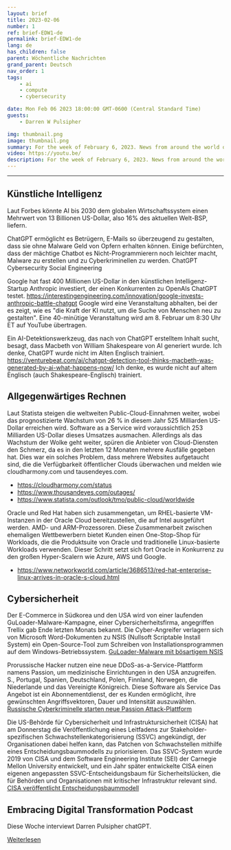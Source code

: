```yaml
---
layout: brief
title: 2023-02-06
number: 1
ref: brief-EDW1-de
permalink: brief-EDW1-de
lang: de
has_children: false
parent: Wöchentliche Nachrichten
grand_parent: Deutsch
nav_order: 1
tags:
    - ai
    - compute
    - cybersecurity

date: Mon Feb 06 2023 18:00:00 GMT-0600 (Central Standard Time)
guests:
    - Darren W Pulsipher

img: thumbnail.png
image: thumbnail.png
summary: For the week of February 6, 2023. News from around the world of digital transformation in artificial intelligence, cloud computing, and cybersecurity.
video: https://youtu.be/
description: For the week of February 6, 2023. News from around the world of digital transformation in artificial intelligence, cloud computing, and cybersecurity.
---
```






---

## Künstliche Intelligenz

Laut Forbes könnte AI bis 2030 dem globalen Wirtschaftssystem einen Mehrwert von 13 Billionen US-Dollar, also 16% des aktuellen Welt-BSP, liefern.

ChatGPT ermöglicht es Betrügern, E-Mails so überzeugend zu gestalten, dass sie ohne Malware Geld von Opfern erhalten können. Einige befürchten, dass der mächtige Chatbot es Nicht-Programmierern noch leichter macht, Malware zu erstellen und zu Cyberkriminellen zu werden. ChatGPT Cybersecurity Social Engineering

Google hat fast 400 Millionen US-Dollar in den künstlichen Intelligenz-Startup Anthropic investiert, der einen Konkurrenten zu OpenAIs ChatGPT testet. https://interestingengineering.com/innovation/google-invests-anthropic-battle-chatgpt
Google wird eine Veranstaltung abhalten, bei der es zeigt, wie es "die Kraft der KI nutzt, um die Suche von Menschen neu zu gestalten". Eine 40-minütige Veranstaltung wird am 8. Februar um 8:30 Uhr ET auf YouTube übertragen.

Ein AI-Detektionswerkzeug, das nach von ChatGPT erstelltem Inhalt sucht, besagt, dass Macbeth von William Shakespeare von AI generiert wurde. Ich denke, ChatGPT wurde nicht im Alten Englisch trainiert.
https://venturebeat.com/ai/chatgpt-detection-tool-thinks-macbeth-was-generated-by-ai-what-happens-now/ Ich denke, es wurde nicht auf altem Englisch (auch Shakespeare-Englisch) trainiert.

## Allgegenwärtiges Rechnen

Laut Statista steigen die weltweiten Public-Cloud-Einnahmen weiter, wobei das prognostizierte Wachstum von 26 % in diesem Jahr 525 Milliarden US-Dollar erreichen wird.
Software as a Service wird voraussichtlich 253 Milliarden US-Dollar dieses Umsatzes ausmachen. Allerdings als das Wachstum der Wolke
geht weiter, spüren die Anbieter von Cloud-Diensten den Schmerz, da es in den letzten 12 Monaten mehrere Ausfälle gegeben hat.
Dies war ein solches Problem, dass mehrere Websites aufgetaucht sind, die die Verfügbarkeit öffentlicher Clouds überwachen und melden
wie cloudharmony.com und tausendeyes.com.

* https://cloudharmony.com/status
* https://www.thousandeyes.com/outages/
* https://www.statista.com/outlook/tmo/public-cloud/worldwide

Oracle und Red Hat haben sich zusammengetan, um RHEL-basierte VM-Instanzen in der Oracle Cloud bereitzustellen, die auf Intel ausgeführt werden.
AMD- und ARM-Prozessoren. Diese Zusammenarbeit zwischen ehemaligen Wettbewerbern bietet Kunden einen One-Stop-Shop für
Workloads, die die Produktsuite von Oracle und traditionelle Linux-basierte Workloads verwenden. Dieser Schritt setzt sich fort
Oracle in Konkurrenz zu den großen Hyper-Scalern wie Azure, AWS und Google.

* https://www.networkworld.com/article/3686513/red-hat-enterprise-linux-arrives-in-oracle-s-cloud.html

## Cybersicherheit

Der E-Commerce in Südkorea und den USA wird von einer laufenden GuLoader-Malware-Kampagne, einer Cybersicherheitsfirma, angegriffen
Trellix gab Ende letzten Monats bekannt. Die Cyber-Angreifer verlagern sich von Microsoft Word-Dokumenten zu NSIS (Nullsoft Scriptable Install
System) ein Open-Source-Tool zum Schreiben von Installationsprogrammen auf dem Windows-Betriebssystem.
[GuLoader-Malware mit bösartigem NSIS](https://thehackernews.com/2023/02/guloader-malware-using-malicious-nsis.html)

Prorussische Hacker nutzen eine neue DDoS-as-a-Service-Plattform namens Passion, um medizinische Einrichtungen in den USA anzugreifen.
S., Portugal, Spanien, Deutschland, Polen, Finnland, Norwegen, die Niederlande und das Vereinigte Königreich. Diese Software als Service
Das Angebot ist ein Abonnementdienst, der es Kunden ermöglicht, ihre gewünschten Angriffsvektoren, Dauer und Intensität auszuwählen.
[Russische Cyberkriminelle starten neue Passion Attack-Plattform](https://cyware.com/news/russian-cybercriminals-launch-new-passion-attack-platform-798d8713)

Die US-Behörde für Cybersicherheit und Infrastruktursicherheit (CISA) hat am Donnerstag die Veröffentlichung eines Leitfadens zur Stakeholder-spezifischen Schwachstellenkategorisierung (SSVC) angekündigt, der Organisationen dabei helfen kann, das Patchen von Schwachstellen mithilfe eines Entscheidungsbaummodells zu priorisieren.
Das SSVC-System wurde 2019 von CISA und dem Software Engineering Institute (SEI) der Carnegie Mellon University entwickelt, und ein Jahr später entwickelte CISA einen eigenen angepassten SSVC-Entscheidungsbaum für Sicherheitslücken, die für Behörden und Organisationen mit kritischer Infrastruktur relevant sind.
[CISA veröffentlicht Entscheidungsbaummodell](https://www.securityweek.com/cisa-releases-decision-tree-model-help-companies-prioritize-vulnerability-patching/) 

## Embracing Digital Transformation Podcast

Diese Woche interviewt Darren Pulsipher chatGPT.

[Weiterlesen](https://www.embracingdigital.org/episodes-EDT122)


